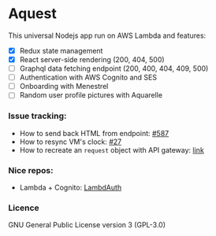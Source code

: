 # Aquest

This universal Nodejs app run on AWS Lambda and features:

- [x] Redux state management
- [x] React server-side rendering (200, 404, 500)
- [ ] Graphql data fetching endpoint (200, 400, 404, 409, 500)
- [ ] Authentication with AWS Cognito and SES
- [ ] Onboarding with Menestrel
- [ ] Random user profile pictures with Aquarelle

### Issue tracking:
- How to send back HTML from endpoint: [#587](https://github.com/serverless/serverless/issues/587)
- How to resync VM's clock: [#27](https://github.com/serverless/serverless/issues/27)
- How to recreate an `request` object with API gateway: [link](http://kennbrodhagen.net/2015/12/06/how-to-create-a-request-object-for-your-lambda-event-from-api-gateway/)

### Nice repos:

- Lambda + Cognito: [LambdAuth](https://github.com/danilop/LambdAuth)

### Licence

GNU General Public License version 3 (GPL-3.0)
